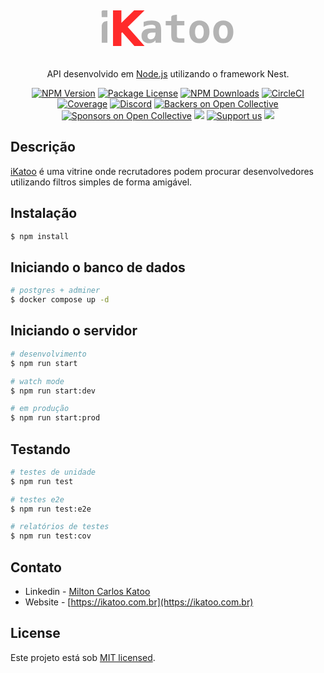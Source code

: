 <p align="center">
  <a href="https://www.ikatoo.com.br/" target="blank">
  <svg width="240" viewBox="0 0 40 17" fill="none" xmlns="http://www.w3.org/2000/svg"><path d="M39.416.944H.3v15.3h39.116V.944Z" stroke="" stroke-width=".028"></path><path d="M5.34 3.838v9.512h2.232V9.86h.02l.214-.21 3.234 3.666h2.703L9.257 8.23l4.486-4.392h-2.777L7.57 7.16V3.838h-2.23Z" fill="#FF2A2A"></path><path d="M3.842 6.664v5.787H2.328V7.827c.308-1.11.939-1.036 1.514-1.163Zm0-2.817v1.768H2.328c-.017-1.98-.379-1.768 1.514-1.768ZM16.064 9.733c-.565 0-.96.073-1.184.217-.224.145-.336.393-.336.745 0 .261.078.47.233.625.155.155.365.232.63.232.4 0 .71-.15.93-.45.221-.302.331-.724.331-1.265v-.104h-.604Zm2.108-.584v3.303h-1.504v-.646a1.824 1.824 0 0 1-.702.589 2.15 2.15 0 0 1-.946.206c-.658 0-1.171-.174-1.54-.522-.365-.348-.548-.833-.548-1.457 0-.675.219-1.173.656-1.493.438-.324 1.115-.486 2.031-.486h1.05V8.39c0-.245-.09-.43-.27-.553-.175-.128-.435-.191-.78-.191-.361 0-.713.046-1.054.14a4.85 4.85 0 0 0-1.06.433V6.927c.335-.137.674-.24 1.019-.305.344-.065.71-.098 1.095-.098.94 0 1.6.191 1.98.574.382.382.573 1.066.573 2.051ZM22.384 5.02v1.644h1.979v1.163h-1.98v2.738c0 .259.063.445.187.558.127.11.337.166.63.166h1.163v1.162h-1.271c-.868 0-1.456-.137-1.762-.413-.307-.279-.46-.794-.46-1.545V7.827h-1.478V6.664h1.478V5.55c.074-.53 1.514-.53 1.514-.53ZM28.373 7.754c-.362 0-.646.16-.853.48-.206.318-.31.76-.31 1.329 0 .568.104 1.013.31 1.333.207.317.491.475.853.475.365 0 .651-.158.858-.475.206-.32.31-.765.31-1.333 0-.569-.104-1.011-.31-1.328-.207-.32-.493-.48-.858-.48Zm-2.677 1.809c0-.934.241-1.673.724-2.217.485-.548 1.136-.822 1.953-.822.82 0 1.471.274 1.953.822.486.544.729 1.283.729 2.217 0 .933-.243 1.674-.729 2.222-.482.544-1.133.816-1.953.816-.817 0-1.468-.272-1.953-.816-.483-.548-.724-1.289-.724-2.222ZM34.745 7.754c-.362 0-.646.16-.853.48-.207.318-.31.76-.31 1.329 0 .568.103 1.013.31 1.333.207.317.49.475.853.475.365 0 .65-.158.858-.475.206-.32.31-.765.31-1.333 0-.569-.104-1.011-.31-1.328-.207-.32-.493-.48-.858-.48Zm-2.677 1.809c0-.934.241-1.673.723-2.217.486-.548 1.137-.822 1.954-.822.82 0 1.47.274 1.953.822.486.544.729 1.283.729 2.217 0 .933-.243 1.674-.729 2.222-.482.544-1.133.816-1.953.816-.817 0-1.468-.272-1.954-.816-.482-.548-.723-1.289-.723-2.222Z" fill="#B3B3B3"></path></svg>
  </a>
</p>

[circleci-image]: https://img.shields.io/circleci/build/github/nestjs/nest/master?token=abc123def456
[circleci-url]: https://circleci.com/gh/nestjs/nest

  <p align="center">API desenvolvido em <a href="http://nodejs.org" target="_blank">Node.js</a> utilizando o framework Nest.</p>
    <p align="center">
<a href="https://www.npmjs.com/~nestjscore" target="_blank"><img src="https://img.shields.io/npm/v/@nestjs/core.svg" alt="NPM Version" /></a>
<a href="https://www.npmjs.com/~nestjscore" target="_blank"><img src="https://img.shields.io/npm/l/@nestjs/core.svg" alt="Package License" /></a>
<a href="https://www.npmjs.com/~nestjscore" target="_blank"><img src="https://img.shields.io/npm/dm/@nestjs/common.svg" alt="NPM Downloads" /></a>
<a href="https://circleci.com/gh/nestjs/nest" target="_blank"><img src="https://img.shields.io/circleci/build/github/nestjs/nest/master" alt="CircleCI" /></a>
<a href="https://coveralls.io/github/nestjs/nest?branch=master" target="_blank"><img src="https://coveralls.io/repos/github/nestjs/nest/badge.svg?branch=master#9" alt="Coverage" /></a>
<a href="https://discord.gg/G7Qnnhy" target="_blank"><img src="https://img.shields.io/badge/discord-online-brightgreen.svg" alt="Discord"/></a>
<a href="https://opencollective.com/nest#backer" target="_blank"><img src="https://opencollective.com/nest/backers/badge.svg" alt="Backers on Open Collective" /></a>
<a href="https://opencollective.com/nest#sponsor" target="_blank"><img src="https://opencollective.com/nest/sponsors/badge.svg" alt="Sponsors on Open Collective" /></a>
  <a href="https://paypal.me/kamilmysliwiec" target="_blank"><img src="https://img.shields.io/badge/Donate-PayPal-ff3f59.svg"/></a>
    <a href="https://opencollective.com/nest#sponsor"  target="_blank"><img src="https://img.shields.io/badge/Support%20us-Open%20Collective-41B883.svg" alt="Support us"></a>
  <a href="https://twitter.com/nestframework" target="_blank"><img src="https://img.shields.io/twitter/follow/nestframework.svg?style=social&label=Follow"></a>
</p>
  <!--[![Backers on Open Collective](https://opencollective.com/nest/backers/badge.svg)](https://opencollective.com/nest#backer)
  [![Sponsors on Open Collective](https://opencollective.com/nest/sponsors/badge.svg)](https://opencollective.com/nest#sponsor)-->

## Descrição

[iKatoo](https://ikatoo.com.br) é uma vitrine onde recrutadores podem procurar desenvolvedores utilizando filtros simples de forma amigável.

## Instalação

```bash
$ npm install
```

## Iniciando o banco de dados

```bash
# postgres + adminer
$ docker compose up -d
```

## Iniciando o servidor

```bash
# desenvolvimento
$ npm run start

# watch mode
$ npm run start:dev

# em produção
$ npm run start:prod
```

## Testando

```bash
# testes de unidade
$ npm run test

# testes e2e
$ npm run test:e2e

# relatórios de testes
$ npm run test:cov
```

## Contato

- Linkedin - [Milton Carlos Katoo](https://www.linkedin.com/in/mckatoo/)
- Website - [https://ikatoo.com.br](https://ikatoo.com.br)

## License

Este projeto está sob [MIT licensed](LICENSE).
